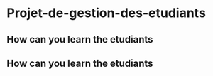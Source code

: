 # Projet-de-gestion-des-etudiants
## How can you learn the etudiants
## How can you learn the etudiants